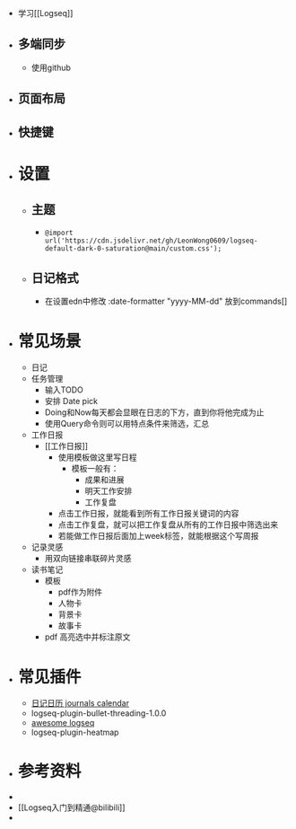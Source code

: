 - 学习[[Logseq]]
- ## 多端同步
	- 使用github
- ## 页面布局
- ## 快捷键
- # 设置
	- ## 主题
		- ```
		  @import url('https://cdn.jsdelivr.net/gh/LeonWong0609/logseq-default-dark-0-saturation@main/custom.css');
		  ```
	- ## 日记格式
		- 在设置edn中修改
		  :date-formatter "yyyy-MM-dd"
		  放到commands[]
- # 常见场景
	- 日记
	- 任务管理
		- 输入TODO
		- 安排 Date pick
		- Doing和Now每天都会显眼在日志的下方，直到你将他完成为止
		- 使用Query命令则可以用特点条件来筛选，汇总
	- 工作日报
		- [[工作日报]]
			- 使用模板做这里写日程
				- 模板一般有：
					- 成果和进展
					- 明天工作安排
					- 工作复盘
			- 点击工作日报，就能看到所有工作日报关键词的内容
			- 点击工作复盘，就可以把工作复盘从所有的工作日报中筛选出来
			- 若能做工作日报后面加上week标签，就能根据这个写周报
	- 记录灵感
		- 用双向链接串联碎片灵感
	- 读书笔记
		- 模板
			- pdf作为附件
			- 人物卡
			- 背景卡
			- 故事卡
		- pdf 高亮选中并标注原文
- # 常见插件
	- [日记日历 journals calendar](https://github.com/xyhp915/logseq-journals-calendar/releases/tag/0.10.0)
	- logseq-plugin-bullet-threading-1.0.0
	- [awesome logseq](https://hub.fastgit.org/logseq/awesome-logseq)
	- logseq-plugin-heatmap
- # 参考资料
-
- [[Logseq入门到精通@bilibili]]
-